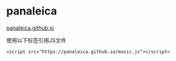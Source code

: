 # panaleica 
[panaleica.github.io](https://panaleica.github.io/)

使用以下标签引用JS文件

`<script src="https://panaleica.github.io/music.js"></script>`